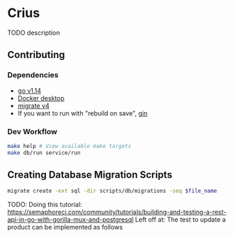 # Crius
TODO description

## Contributing

### Dependencies

* [go v1.14](https://golang.org/dl/)
* [Docker desktop](https://docs.docker.com/desktop/)
* [migrate v4](https://github.com/golang-migrate/migrate/tree/master/cmd/migrate)
* If you want to run with "rebuild on save", [gin](https://github.com/codegangsta/gin)

### Dev Workflow

```bash
make help # View available make targets
make db/run service/run
```

## Creating Database Migration Scripts

```bash
migrate create -ext sql -dir scripts/db/migrations -seq $file_name
```

TODO:
Doing this tutorial:
  https://semaphoreci.com/community/tutorials/building-and-testing-a-rest-api-in-go-with-gorilla-mux-and-postgresql
Left off at:
  The test to update a product can be implemented as follows
